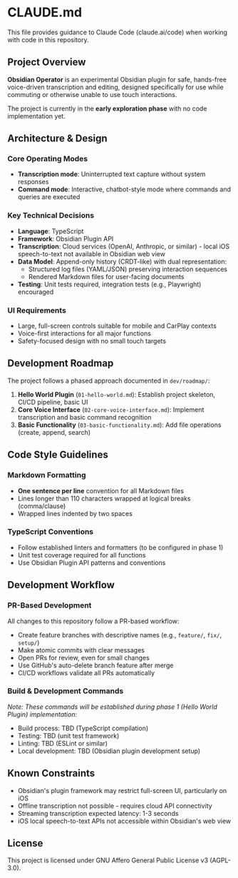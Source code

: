 # CLAUDE.md

This file provides guidance to Claude Code (claude.ai/code) when working with code in this repository.

## Project Overview

**Obsidian Operator** is an experimental Obsidian plugin for safe, hands-free voice-driven transcription and editing, designed specifically for use while commuting or otherwise unable to use touch interactions.

The project is currently in the **early exploration phase** with no code implementation yet.

## Architecture & Design

### Core Operating Modes
- **Transcription mode**: Uninterrupted text capture without system responses
- **Command mode**: Interactive, chatbot-style mode where commands and queries are executed

### Key Technical Decisions
- **Language**: TypeScript
- **Framework**: Obsidian Plugin API
- **Transcription**: Cloud services (OpenAI, Anthropic, or similar) - local iOS speech-to-text not available in Obsidian web view
- **Data Model**: Append-only history (CRDT-like) with dual representation:
  - Structured log files (YAML/JSON) preserving interaction sequences
  - Rendered Markdown files for user-facing documents
- **Testing**: Unit tests required, integration tests (e.g., Playwright) encouraged

### UI Requirements
- Large, full-screen controls suitable for mobile and CarPlay contexts
- Voice-first interactions for all major functions
- Safety-focused design with no small touch targets

## Development Roadmap

The project follows a phased approach documented in `dev/roadmap/`:

1. **Hello World Plugin** (`01-hello-world.md`): Establish project skeleton, CI/CD pipeline, basic UI
2. **Core Voice Interface** (`02-core-voice-interface.md`): Implement transcription and basic command recognition
3. **Basic Functionality** (`03-basic-functionality.md`): Add file operations (create, append, search)

## Code Style Guidelines

### Markdown Formatting
- **One sentence per line** convention for all Markdown files
- Lines longer than 110 characters wrapped at logical breaks (comma/clause)
- Wrapped lines indented by two spaces

### TypeScript Conventions
- Follow established linters and formatters (to be configured in phase 1)
- Unit test coverage required for all functions
- Use Obsidian Plugin API patterns and conventions

## Development Workflow

### PR-Based Development
All changes to this repository follow a PR-based workflow:
- Create feature branches with descriptive names (e.g., `feature/`, `fix/`, `setup/`)
- Make atomic commits with clear messages
- Open PRs for review, even for small changes
- Use GitHub's auto-delete branch feature after merge
- CI/CD workflows validate all PRs automatically

### Build & Development Commands

*Note: These commands will be established during phase 1 (Hello World Plugin) implementation:*
- Build process: TBD (TypeScript compilation)
- Testing: TBD (unit test framework)
- Linting: TBD (ESLint or similar)
- Local development: TBD (Obsidian plugin development setup)

## Known Constraints

- Obsidian's plugin framework may restrict full-screen UI, particularly on iOS
- Offline transcription not possible - requires cloud API connectivity
- Streaming transcription expected latency: 1-3 seconds
- iOS local speech-to-text APIs not accessible within Obsidian's web view

## License

This project is licensed under GNU Affero General Public License v3 (AGPL-3.0).